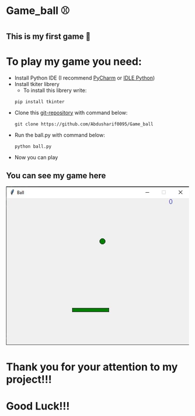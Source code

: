 # Game_ball ⚾
## This is my first game 🎇

# To play my game you need:
- Install Python IDE (I recommend [PyCharm](https://www.jetbrains.com/ru-ru/pycharm/download/) or [IDLE Python](https://www.python.org/downloads)) 
- Install tkiter librery
   + To install this librery write:
   ```
   pip install tkinter
   ```
- Clone this [git-repository](https://github.com/Abdusharif0095/Game_ball) with command below:
   ```
   git clone https://github.com/Abdusharif0095/Game_ball
   ```
- Run the ball.py with command below:
  ```
  python ball.py
  ```
 - Now you can play 
 
## You can see my game here <br>
![Image](view.jpg)

# Thank you for your attention to my project!!!
# Good Luck!!!
